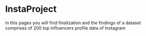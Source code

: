 # InstaProject
in this pages you will find finalization and the findings of a dataset comprises of 200 top influencers profile data of Instagram
